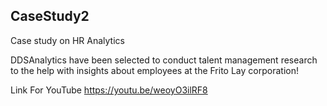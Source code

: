 ## CaseStudy2
Case study on HR Analytics 


DDSAnalytics have been selected to conduct talent management research to the help with insights  about employees  at the Frito Lay  corporation!


Link For YouTube
https://youtu.be/weoyO3ilRF8
